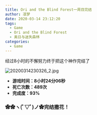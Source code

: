 ```yaml
---
title: Ori and the Blind Forest一周目完结
author: 凛梦
date: 2020-03-14 23:12:20
tags:
  - Game
  - Ori and the Blind Forest
  - 奥日与迷失森林
categories:
  - Game
---
```


经过8小时的不懈努力终于把这个神作完结了  

![20200314230326_2.jpg](https://i.loli.net/2020/03/14/YdzrjDwZkblSGQa.jpg)

 - **游戏时间：8小时24分06秒**
 - **死亡次数：489次**
 - **完成度：93%**
  
  

### ✿✿ヽ(ﾟ▽ﾟ)ノ✿完结撒花！